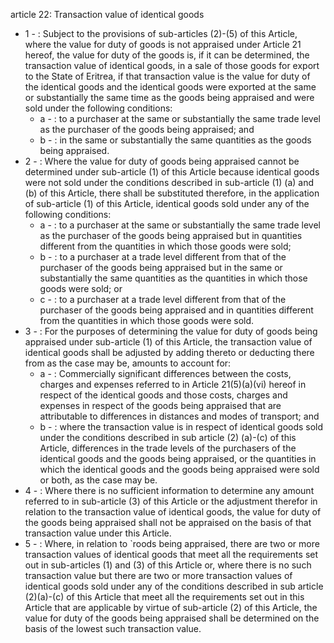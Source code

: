 article 22: Transaction value of identical goods

<ul>
			<li>1 - : Subject to the provisions of sub-articles (2)-(5) of this Article, where the value for duty of goods is not appraised under Article 21 hereof, the value for duty of the goods is, if it can be determined, the transaction value of identical goods, in a sale of those goods for export to the State of Eritrea, if that transaction value is the value for duty of the identical goods and the identical goods were exported at the same or substantially the same time as the goods being appraised and were sold under the following conditions: <ul>
						<li>a - : to a purchaser at the same or substantially the same trade level as the purchaser of the goods being appraised; and <ul>
						</ul></li>						<li>b - : in the same or substantially the same quantities as the goods being appraised. <ul>
						</ul></li>			</ul></li>			<li>2 - : Where the value for duty of goods being appraised cannot be determined under sub-article (1) of this Article because identical goods were not sold under the conditions described in sub-article (1) (a) and (b) of this Article, there shall be substituted therefore, in the application of sub-article (1) of this Article, identical goods sold under any of the following conditions: <ul>
						<li>a - : to a purchaser at the same or substantially the same trade level as the purchaser of the goods being appraised but in quantities different from the quantities in which those goods were sold; <ul>
						</ul></li>						<li>b - : to a purchaser at a trade level different from that of the purchaser of the goods being appraised but in the same or substantially the same quantities as the quantities in which those goods were sold; or <ul>
						</ul></li>						<li>c - : to a purchaser at a trade level different from that of the purchaser of the goods being appraised and in quantities different from the quantities in which those goods were sold. <ul>
						</ul></li>			</ul></li>			<li>3 - : For the purposes of determining the value for duty of goods being appraised under sub-article (1) of this Article, the transaction value of identical goods shall be adjusted by adding thereto or deducting there from as the case may be, amounts to account for: <ul>
						<li>a - : Commercially significant differences between the costs, charges and expenses referred to in Article 21(5)(a)(vi) hereof in respect of the identical goods and those costs, charges and expenses in respect of the goods being appraised that are attributable to differences in distances and modes of transport; and<ul>
						</ul></li>						<li>b - : where the transaction value is in respect of identical goods sold under the conditions described in sub article (2) (a)-(c) of this Article, differences in the trade levels of the purchasers of the identical goods and the goods being appraised, or the quantities in which the identical goods and the goods being appraised were sold or both, as the case may be. <ul>
						</ul></li>			</ul></li>			<li>4 - : Where there is no sufficient information to determine any amount referred to in sub-article (3) of this Article or the adjustment therefor in relation to the transaction value of identical goods, the value for duty of the goods being appraised shall not be appraised on the basis of that transaction value under this Article. <ul>
			</ul></li>			<li>5 - : Where, in relation to &#x60;roods being appraised, there are two or more transaction values of identical goods that meet all the requirements set out in sub-articles (1) and (3) of this Article or, where there is no such transaction value but there are two or more transaction values of identical goods sold under any of the conditions described in sub article (2)(a)-(c) of this Article that meet all the requirements set out in this Article that are applicable by virtue of sub-article (2) of this Article, the value for duty of the goods being appraised shall be determined on the basis of the lowest such transaction value. <ul>
			</ul></li></ul>